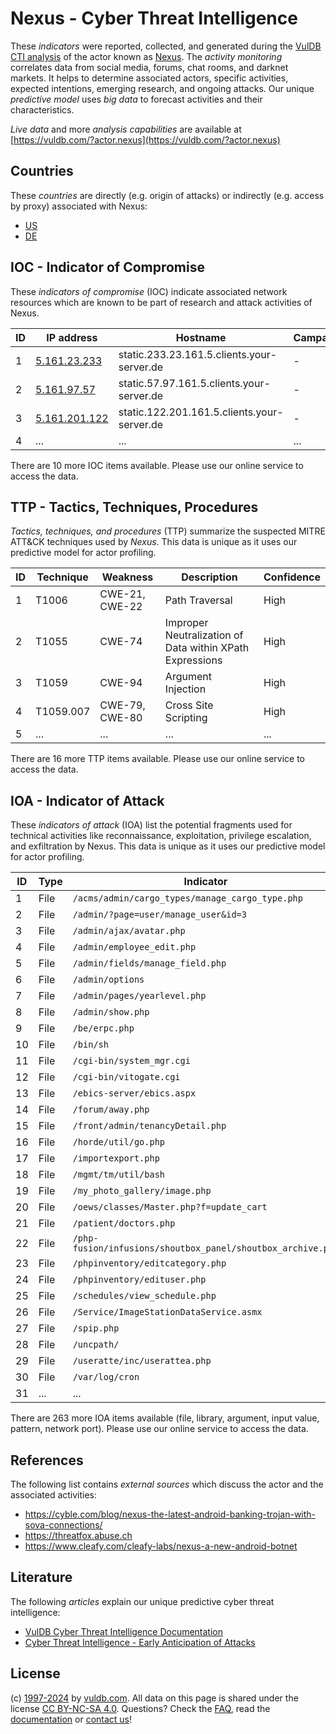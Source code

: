 # Nexus - Cyber Threat Intelligence

These _indicators_ were reported, collected, and generated during the [VulDB CTI analysis](https://vuldb.com/?kb.cti) of the actor known as [Nexus](https://vuldb.com/?actor.nexus). The _activity monitoring_ correlates data from social media, forums, chat rooms, and darknet markets. It helps to determine associated actors, specific activities, expected intentions, emerging research, and ongoing attacks. Our unique _predictive model_ uses _big data_ to forecast activities and their characteristics.

_Live data_ and more _analysis capabilities_ are available at [https://vuldb.com/?actor.nexus](https://vuldb.com/?actor.nexus)

## Countries

These _countries_ are directly (e.g. origin of attacks) or indirectly (e.g. access by proxy) associated with Nexus:

* [US](https://vuldb.com/?country.us)
* [DE](https://vuldb.com/?country.de)

## IOC - Indicator of Compromise

These _indicators of compromise_ (IOC) indicate associated network resources which are known to be part of research and attack activities of Nexus.

ID | IP address | Hostname | Campaign | Confidence
-- | ---------- | -------- | -------- | ----------
1 | [5.161.23.233](https://vuldb.com/?ip.5.161.23.233) | static.233.23.161.5.clients.your-server.de | - | High
2 | [5.161.97.57](https://vuldb.com/?ip.5.161.97.57) | static.57.97.161.5.clients.your-server.de | - | High
3 | [5.161.201.122](https://vuldb.com/?ip.5.161.201.122) | static.122.201.161.5.clients.your-server.de | - | High
4 | ... | ... | ... | ...

There are 10 more IOC items available. Please use our online service to access the data.

## TTP - Tactics, Techniques, Procedures

_Tactics, techniques, and procedures_ (TTP) summarize the suspected MITRE ATT&CK techniques used by _Nexus_. This data is unique as it uses our predictive model for actor profiling.

ID | Technique | Weakness | Description | Confidence
-- | --------- | -------- | ----------- | ----------
1 | T1006 | CWE-21, CWE-22 | Path Traversal | High
2 | T1055 | CWE-74 | Improper Neutralization of Data within XPath Expressions | High
3 | T1059 | CWE-94 | Argument Injection | High
4 | T1059.007 | CWE-79, CWE-80 | Cross Site Scripting | High
5 | ... | ... | ... | ...

There are 16 more TTP items available. Please use our online service to access the data.

## IOA - Indicator of Attack

These _indicators of attack_ (IOA) list the potential fragments used for technical activities like reconnaissance, exploitation, privilege escalation, and exfiltration by Nexus. This data is unique as it uses our predictive model for actor profiling.

ID | Type | Indicator | Confidence
-- | ---- | --------- | ----------
1 | File | `/acms/admin/cargo_types/manage_cargo_type.php` | High
2 | File | `/admin/?page=user/manage_user&id=3` | High
3 | File | `/admin/ajax/avatar.php` | High
4 | File | `/admin/employee_edit.php` | High
5 | File | `/admin/fields/manage_field.php` | High
6 | File | `/admin/options` | High
7 | File | `/admin/pages/yearlevel.php` | High
8 | File | `/admin/show.php` | High
9 | File | `/be/erpc.php` | Medium
10 | File | `/bin/sh` | Low
11 | File | `/cgi-bin/system_mgr.cgi` | High
12 | File | `/cgi-bin/vitogate.cgi` | High
13 | File | `/ebics-server/ebics.aspx` | High
14 | File | `/forum/away.php` | High
15 | File | `/front/admin/tenancyDetail.php` | High
16 | File | `/horde/util/go.php` | High
17 | File | `/importexport.php` | High
18 | File | `/mgmt/tm/util/bash` | High
19 | File | `/my_photo_gallery/image.php` | High
20 | File | `/oews/classes/Master.php?f=update_cart` | High
21 | File | `/patient/doctors.php` | High
22 | File | `/php-fusion/infusions/shoutbox_panel/shoutbox_archive.php` | High
23 | File | `/phpinventory/editcategory.php` | High
24 | File | `/phpinventory/edituser.php` | High
25 | File | `/schedules/view_schedule.php` | High
26 | File | `/Service/ImageStationDataService.asmx` | High
27 | File | `/spip.php` | Medium
28 | File | `/uncpath/` | Medium
29 | File | `/useratte/inc/userattea.php` | High
30 | File | `/var/log/cron` | High
31 | ... | ... | ...

There are 263 more IOA items available (file, library, argument, input value, pattern, network port). Please use our online service to access the data.

## References

The following list contains _external sources_ which discuss the actor and the associated activities:

* https://cyble.com/blog/nexus-the-latest-android-banking-trojan-with-sova-connections/
* https://threatfox.abuse.ch
* https://www.cleafy.com/cleafy-labs/nexus-a-new-android-botnet

## Literature

The following _articles_ explain our unique predictive cyber threat intelligence:

* [VulDB Cyber Threat Intelligence Documentation](https://vuldb.com/?kb.cti)
* [Cyber Threat Intelligence - Early Anticipation of Attacks](https://www.scip.ch/en/?labs.20201022)

## License

(c) [1997-2024](https://vuldb.com/?kb.changelog) by [vuldb.com](https://vuldb.com/?kb.about). All data on this page is shared under the license [CC BY-NC-SA 4.0](https://creativecommons.org/licenses/by-nc-sa/4.0/). Questions? Check the [FAQ](https://vuldb.com/?kb.faq), read the [documentation](https://vuldb.com/?kb) or [contact us](https://vuldb.com/?contact)!
